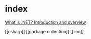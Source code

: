 # index

[What is .NET? Introduction and overview](https://learn.microsoft.com/en-us/dotnet/core/introduction)

[[csharp]]
[[garbage collection]]
[[linq]]